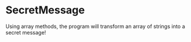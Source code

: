 # SecretMessage
Using array methods, the program will transform an array of strings into a secret message!
